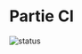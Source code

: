 # Partie CI

![status](https://github.com/magloiredaniel/cicd-project1-github-action/actions/workflows/main.yml/badge.svg)
